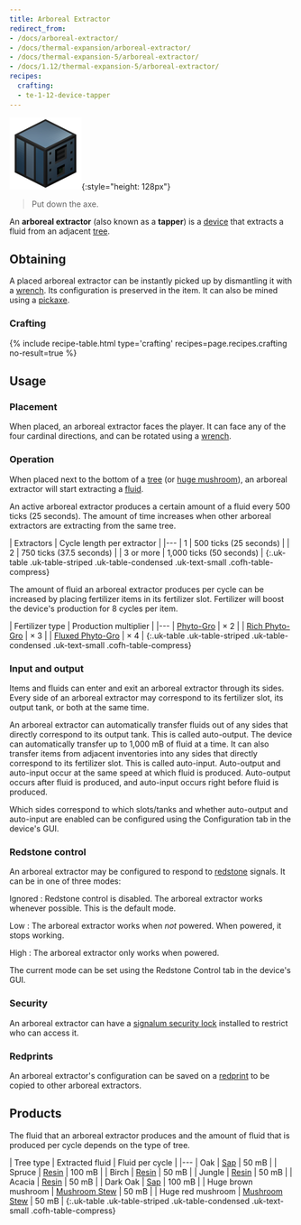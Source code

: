 ```yaml
---
title: Arboreal Extractor
redirect_from:
- /docs/arboreal-extractor/
- /docs/thermal-expansion/arboreal-extractor/
- /docs/thermal-expansion-5/arboreal-extractor/
- /docs/1.12/thermal-expansion-5/arboreal-extractor/
recipes:
  crafting:
  - te-1-12-device-tapper
---
```


![Arboreal extractor](/assets/images/thermal-expansion-5/arboreal-extractor.png){:style="height: 128px"}

> Put down the axe.


An **arboreal extractor** (also known as a **tapper**) is a
[device](../devices/) that extracts a fluid from an adjacent
[tree](https://minecraft.wiki/w/Tree).


Obtaining
---------

A placed arboreal extractor can be instantly picked up by dismantling it with a
[wrench](../../wrenches/). Its configuration is preserved in the item. It can
also be mined using a [pickaxe](https://minecraft.wiki/w/Pickaxe).

### Crafting
{% include recipe-table.html type='crafting' recipes=page.recipes.crafting no-result=true %}


Usage
-----

### Placement
When placed, an arboreal extractor faces the player. It can face any of the four
cardinal directions, and can be rotated using a [wrench](../../wrenches/).

### Operation
When placed next to the bottom of a [tree](https://minecraft.wiki/w/Tree)
(or [huge mushroom](https://minecraft.wiki/w/Huge_mushroom)), an arboreal
extractor will start extracting a [fluid](#products).

An active arboreal extractor produces a certain amount of a fluid every 500
ticks (25 seconds). The amount of time increases when other arboreal extractors
are extracting from the same tree.

| Extractors | Cycle length per extractor |
|---
| 1 | 500 ticks (25 seconds) |
| 2 | 750 ticks (37.5 seconds) |
| 3 or more | 1,000 ticks (50 seconds) |
{:.uk-table .uk-table-striped .uk-table-condensed .uk-text-small .cofh-table-compress}

The amount of fluid an arboreal extractor produces per cycle can be increased by
placing fertilizer items in its fertilizer slot. Fertilizer will boost the
device's production for 8 cycles per item.

| Fertilizer type | Production multiplier |
|---
| [Phyto-Gro](../../thermal-foundation/phyto-gro/) | × 2 |
| [Rich Phyto-Gro](../../thermal-foundation/rich-phyto-gro/) | × 3 |
| [Fluxed Phyto-Gro](../../thermal-foundation/fluxed-phyto-gro/) | × 4 |
{:.uk-table .uk-table-striped .uk-table-condensed .uk-text-small .cofh-table-compress}

### Input and output
Items and fluids can enter and exit an arboreal extractor through its sides.
Every side of an arboreal extractor may correspond to its fertilizer slot, its
output tank, or both at the same time.

An arboreal extractor can automatically transfer fluids out of any sides that
directly correspond to its output tank. This is called auto-output. The device
can automatically transfer up to 1,000 mB of fluid at a time. It can also
transfer items from adjacent inventories into any sides that directly correspond
to its fertilizer slot. This is called auto-input. Auto-output and auto-input
occur at the same speed at which fluid is produced. Auto-output occurs after
fluid is produced, and auto-input occurs right before fluid is produced.

Which sides correspond to which slots/tanks and whether auto-output and
auto-input are enabled can be configured using the Configuration tab in the
device's GUI.

### Redstone control
An arboreal extractor may be configured to respond to
[redstone](https://minecraft.wiki/w/Redstone) signals. It can be in one
of three modes:

Ignored
: Redstone control is disabled. The arboreal extractor works whenever possible.
This is the default mode.

Low
: The arboreal extractor works when *not* powered. When powered, it stops
working.

High
: The arboreal extractor only works when powered.

The current mode can be set using the Redstone Control tab in the device's GUI.

### Security
An arboreal extractor can have a [signalum security
lock](../../thermal-foundation/signalum-security-lock/) installed to restrict who can access it.

### Redprints
An arboreal extractor's configuration can be saved on a
[redprint](../../thermal-foundation/redprint/) to be copied to other arboreal extractors.


Products
--------

The fluid that an arboreal extractor produces and the amount of fluid that is
produced per cycle depends on the type of tree.

| Tree type | Extracted fluid | Fluid per cycle |
|---
| Oak | [Sap](../../thermal-foundation/sap/) | 50 mB |
| Spruce | [Resin](../../thermal-foundation/resin/) | 100 mB |
| Birch | [Resin](../../thermal-foundation/resin/) | 50 mB |
| Jungle | [Resin](../../thermal-foundation/resin/) | 50 mB |
| Acacia | [Resin](../../thermal-foundation/resin/) | 50 mB |
| Dark Oak | [Sap](../../thermal-foundation/sap/) | 100 mB |
| Huge brown mushroom | [Mushroom Stew](../../thermal-foundation/mushroom-stew/) | 50 mB |
| Huge red mushroom | [Mushroom Stew](../../thermal-foundation/mushroom-stew/) | 50 mB |
{:.uk-table .uk-table-striped .uk-table-condensed .uk-text-small .cofh-table-compress}
